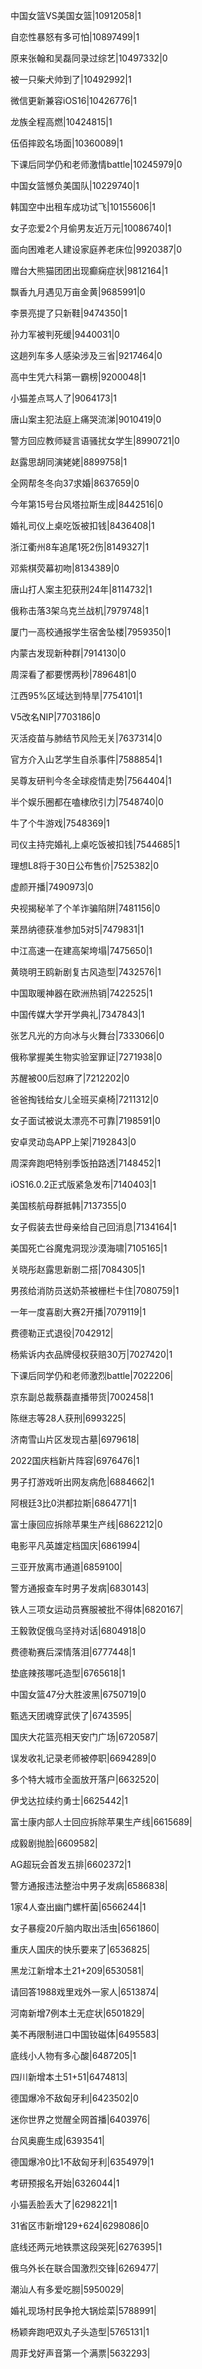 中国女篮VS美国女篮|10912058|1

自恋性暴怒有多可怕|10897499|1

原来张翰和吴磊同录过综艺|10497332|0

被一只柴犬帅到了|10492992|1

微信更新兼容iOS16|10426776|1

龙族全程高燃|10424815|1

伍佰摔跤名场面|10360089|1

下课后同学仍和老师激情battle|10245979|0

中国女篮憾负美国队|10229740|1

韩国空中出租车成功试飞|10155606|1

女子恋爱2个月偷男友近万元|10086740|1

面向困难老人建设家庭养老床位|9920387|0

赠台大熊猫团团出现癫痫症状|9812164|1

飘香九月遇见万亩金黄|9685991|0

李景亮提了只新鞋|9474350|1

孙力军被判死缓|9440031|0

这趟列车多人感染涉及三省|9217464|0

高中生凭六科第一霸榜|9200048|1

小猫差点骂人了|9064173|1

唐山案主犯法庭上痛哭流涕|9010419|0

警方回应教师疑言语骚扰女学生|8990721|0

赵露思胡同演姥姥|8899758|1

全网帮冬冬向37求婚|8637659|0

今年第15号台风塔拉斯生成|8442516|0

婚礼司仪上桌吃饭被扣钱|8436408|1

浙江衢州8车追尾1死2伤|8149327|1

邓紫棋荧幕初吻|8134389|0

唐山打人案主犯获刑24年|8114732|1

俄称击落3架乌克兰战机|7979748|1

厦门一高校通报学生宿舍坠楼|7959350|1

内蒙古发现新种群|7914130|0

周深看了都要愣两秒|7896481|0

江西95%区域达到特旱|7754101|1

V5改名NIP|7703186|0

灭活疫苗与肺结节风险无关|7637314|0

官方介入山艺学生自杀事件|7588854|1

吴尊友研判今冬全球疫情走势|7564404|1

半个娱乐圈都在嗑棣欣引力|7548740|0

牛了个牛游戏|7548369|1

司仪主持完婚礼上桌吃饭被扣钱|7544685|1

理想L8将于30日公布售价|7525382|0

虚颜开播|7490973|0

央视揭秘羊了个羊诈骗陷阱|7481156|0

莱昂纳德获准参加5对5|7479831|1

中江高速一在建高架垮塌|7475650|1

黄晓明王鸥新剧复古风造型|7432576|1

中国取暖神器在欧洲热销|7422525|1

中国传媒大学开学典礼|7347843|1

张艺凡光的方向冰与火舞台|7333066|0

俄称掌握美生物实验室罪证|7271938|0

苏醒被00后怼麻了|7212202|0

爸爸掏钱给女儿全班买桌椅|7211312|0

女子面试被说太漂亮不可靠|7198591|0

安卓灵动岛APP上架|7192843|0

周深奔跑吧特别季饭拍路透|7148452|1

iOS16.0.2正式版紧急发布|7140403|1

美国核航母群抵韩|7137355|0

女子假装去世母亲给自己回消息|7134164|1

美国死亡谷魔鬼洞现沙漠海啸|7105165|1

关晓彤赵露思新剧二搭|7084305|1

男孩给消防员送奶茶被栅栏卡住|7080759|1

一年一度喜剧大赛2开播|7079119|1

费德勒正式退役|7042912|

杨紫诉内衣品牌侵权获赔30万|7027420|1

下课后同学仍和老师激烈battle|7022206|

京东副总裁蔡磊直播带货|7002458|1

陈继志等28人获刑|6993225|

济南雪山片区发现古墓|6979618|

2022国庆档新片阵容|6976476|1

男子打游戏听出网友病危|6884662|1

阿根廷3比0洪都拉斯|6864771|1

富士康回应拆除苹果生产线|6862212|0

电影平凡英雄定档国庆|6861994|

三亚开放离市通道|6859100|

警方通报查车时男子发病|6830143|

铁人三项女运动员赛服被批不得体|6820167|

王毅敦促俄乌坚持对话|6804918|0

费德勒赛后深情落泪|6777448|1

垫底辣孩哪吒造型|6765618|1

中国女篮47分大胜波黑|6750719|0

甄选天团魂穿武侠了|6743595|

国庆大花篮亮相天安门广场|6720587|

误发收礼记录老师被停职|6694289|0

多个特大城市全面放开落户|6632520|

伊戈达拉续约勇士|6625442|1

富士康内部人士回应拆除苹果生产线|6615689|

成毅剧抛脸|6609582|

AG超玩会首发五排|6602372|1

警方通报违法整治中男子发病|6586838|

1家4人查出幽门螺杆菌|6566244|1

女子暴瘦20斤脑内取出活虫|6561860|

重庆人国庆的快乐要来了|6536825|

黑龙江新增本土21+209|6530581|

请回答1988戏里戏外一家人|6513874|

河南新增7例本土无症状|6501829|

美不再限制进口中国钕磁体|6495583|

底线小人物有多心酸|6487205|1

四川新增本土51+51|6474813|

德国爆冷不敌匈牙利|6423502|0

迷你世界之觉醒全网首播|6403976|

台风奥鹿生成|6393541|

德国爆冷0比1不敌匈牙利|6354979|1

考研预报名开始|6326044|1

小猫丢脸丢大了|6298221|1

31省区市新增129+624|6298086|0

底线还两元地铁票这段哭死|6276395|1

俄乌外长在联合国激烈交锋|6269477|

潮汕人有多爱吃朥|5950029|

婚礼现场村民争抢大锅烩菜|5788991|

杨颖奔跑吧双丸子头造型|5765131|1

周菲戈好声音第一个满票|5632293|

